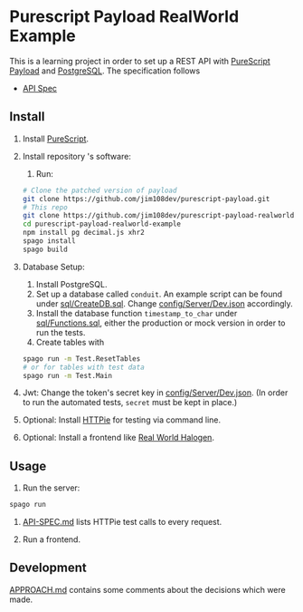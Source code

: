 # Purescript Payload RealWorld Example

This is a learning project in order to set up a REST API with [PureScript Payload](https://github.com/hoodunit/purescript-payload) and [PostgreSQL](https://www.postgresql.org). The specification follows

- [API Spec](https://github.com/gothinkster/realworld/tree/master/api)

## Install

1. Install [PureScript](https://www.purescript.org/).

1. Install repository 's software:

    1. Run:

    ```sh
    # Clone the patched version of payload
    git clone https://github.com/jim108dev/purescript-payload.git
    # This repo
    git clone https://github.com/jim108dev/purescript-payload-realworld-example.git
    cd purescript-payload-realworld-example
    npm install pg decimal.js xhr2
    spago install
    spago build
    ```

1. Database Setup:
   1. Install PostgreSQL.
   1. Set up a database called `conduit`. An example script can be found under [sql/CreateDB.sql](./sql/CreateDB.sql). Change [config/Server/Dev.json](./config/Server/Dev.json) accordingly.
   1. Install the database function `timestamp_to_char` under [sql/Functions.sql](./sql/Functions.sql), either the production or mock version in order to run the tests.
   1. Create tables with

    ```sh
    spago run -m Test.ResetTables
    # or for tables with test data
    spago run -m Test.Main
    ```

1. Jwt:
   Change the token's secret key in [config/Server/Dev.json](./config/Server/Dev.json). (In order to run the automated tests, `secret` must be kept in place.)

1. Optional: Install [HTTPie](https://httpie.io) for testing via command line.

1. Optional: Install a frontend like [Real World Halogen](<https://github.com/thomashoneyman/purescript-halogen-realworld>).

## Usage

1. Run the server:

```sh
spago run 
```

1. [API-SPEC.md](./API-SPEC.md) lists HTTPie test calls to every request.

1. Run a frontend.

## Development

[APPROACH.md](./APPROACH.md) contains some comments about the decisions which were made.
